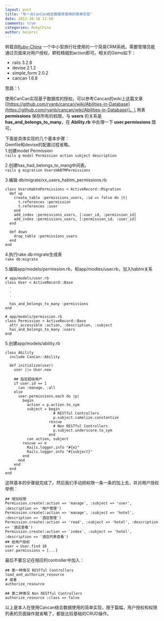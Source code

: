 ```yaml
---
layout: post
title: "写一点CanCan结合数据库使用的简单实现"
date: 2012-10-18 11:50
comments: true
categories: RubyChina
author: beiersi
---
```

转载自[Ruby-China](http://ruby-china.org/topics/5938)
一个中小型旅行社使用的一个简易CRM系统。需要管理员能通过页面来对用户授权，颗粒精细到action即可。相关的Gems如下：

-   rails 3.2.8
-   devise 2.1.2
-   simple\_form 2.0.2
-   cancan 1.6.8

思路：\

使用CanCan实现基于数据库的授权。可以参考Cancan的wiki上这篇文章[[https://github.com/ryanb/cancan/wiki/Abilities-in-Database](https://github.com/ryanb/cancan/wiki/Abilities-in-Database)]。\
 用表 **permissions** 保存所有的权限，与 **users** 的关系是
**has\_and\_belongs\_to\_many**，在 **Ability.rb** 中处理一下
**user.permissions** 既可。

下面是具体实现的几个基本步骤：\
 Gemfile和devise的配置过程省略。\
 1.创建model Permission\
`rails g model Permission action subject description`

2.创建has\_had\_belongs\_to\_mang中间表。\
`rails g migration UsersHABTMPermissions`

3.编辑 db/migrate/xx\_users\_habtm\_permissions.rb

    class UsersHabtmPermissions < ActiveRecord::Migration
      def up
        create_table :permissions_users, :id => false do |t|
          t.references :permission
          t.references :user
        end
        add_index :permissions_users, [:user_id, :permission_id]
        add_index :permissions_users, [:permission_id, :user_id]
      end

      def down
        drop_table :permissions_users
      end
    end

4.执行rake db:migrate生成表\
`rake db:migrate`

5.编辑app/models/permission.rb，和app/modles/user.rb，加入habtm关系

    # app/models/user.rb
    class User < ActiveRecord::Base
      .
      .
      .

      has_and_belongs_to_many :permissions
    end

    # app/models/permission.rb
    class Permission < ActiveRecord::Base
      attr_accessible :action, :description, :subject
      has_and_belongs_to_many :users
    end

5.创建app/models/ability.rb

    class Ability
      include CanCan::Ability

      def initialize(user)
        user ||= User.new

        ## 指定超级用户
        if user.id == 1
          can :manage, :all
        else
          user.permissions.each do |p|
            begin
              action = p.action.to_sym
              subject = begin
                          # RESTful Controllers
                          p.subject.camelize.constantize
                        rescue
                          # Non RESTful Controllers
                          p.subject.underscore.to_sym
                        end
              can action, subject
            rescue => e
              Rails.logger.info "#{e}"
              Rails.logger.info "#{subject}"
            end
          end
        end
      end
    end

这样基本的步骤就完成了。然后我们手动把权限一条一条的加上去，并对用户授权\
 举例：

    ## 增加权限
    Permission.create(:action => 'manage', :subject => 'user', :description => '用户管理')
    Permission.create(:action => 'manage', :subject => 'hotel', :description => '酒店管理')
    Permission.create(:action => 'read', :subject => 'hotel', :description => '酒店查看')
    Permission.create(:action => 'index', :subject => 'hotel', :description => '酒店列表查看')
    ## 给用户授权
    user = User.find 10
    user.permissions = [...]

最后不要忘记在相应的controller中加入：

    ## 第一种情况 RESTful Controllers
    load_and_authorize_resource
    # 或者
    authorize_resource

    ## 第二种情况 Non RESTful Controllers 
    authorize_resource :class => false

以上是本人在使用Cancan结合数据使用的简单实现，限于篇幅，用户授权和权限列表的页面操作就省略了，都是比较基础的CRUD操作。
